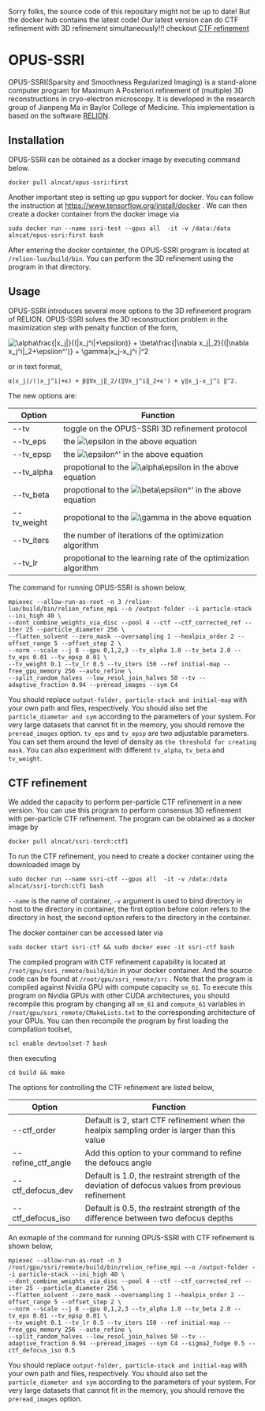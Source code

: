 
Sorry folks, the source code of this repositary might not be up to date! But the docker hub contains the latest code! Our latest version can do CTF refinement with 3D refinement simultaneously!!! checkout [CTF refinement](#ctf)

# OPUS-SSRI


OPUS-SSRI(Sparsity and Smoothness Regularized Imaging) is a stand-alone computer 
program for Maximum A Posteriori refinement of (multiple) 3D reconstructions in cryo-electron microscopy. It is developed in the 
research group of Jianpeng Ma in Baylor College of Medicine. This implementation is based on the software [RELION](https://www.ncbi.nlm.nih.gov/pubmed/22100448).

## Installation

OPUS-SSRI can be obtained as a docker image by executing command below.

```
docker pull alncat/opus-ssri:first
```
Another important step is setting up gpu support for docker. 
You can follow the instruction at https://www.tensorflow.org/install/docker .
We can then create a docker container from the docker image via
```
sudo docker run --name ssri-test --gpus all  -it -v /data:/data alncat/opus-ssri:first bash
```
After entering the docker containter, the OPUS-SSRI program is located at ```/relion-luo/build/bin```. You can perform the 3D refinement using the program in that directory.

## Usage

OPUS-SSRI introduces several more options to the 3D refinement program of RELION.
OPUS-SSRI solves the 3D reconstruction problem in the maximization step with penalty function of the form,

![\alpha\frac{|x_j|}{(|x_j^i|+\epsilon)} + \beta\frac{\|\nabla x_j\|_2}{(\|\nabla x_j^i\|_2\+\epsilon^')} + \gamma\|x_j-x_j^i \|^2](https://render.githubusercontent.com/render/math?math=%5Calpha%5Cfrac%7B%7Cx_j%7C%7D%7B(%7Cx_j%5Ei%7C%2B%5Cepsilon)%7D%20%2B%20%5Cbeta%5Cfrac%7B%5C%7C%5Cnabla%20x_j%5C%7C_2%7D%7B(%5C%7C%5Cnabla%20x_j%5Ei%5C%7C_2%5C%2B%5Cepsilon%5E')%7D%20%2B%20%5Cgamma%5C%7Cx_j-x_j%5Ei%20%5C%7C%5E2)

or in text format,

```
α|x_j|/(|x_j^i|+ϵ) + β‖∇x_j‖_2/(‖∇x_j^i‖_2+ϵ') + γ‖x_j-x_j^i ‖^2.
```

The new options are:

Option | Function
------------ | -------------
--tv |toggle on the OPUS-SSRI 3D refinement protocol
--tv_eps |the ![\epsilon](https://render.githubusercontent.com/render/math?math=%5Cepsilon) in the above equation
--tv_epsp |the ![\epsilon^'](https://render.githubusercontent.com/render/math?math=%5Cepsilon%5E') in the above equation
--tv_alpha |propotional to the ![\alpha\epsilon](https://render.githubusercontent.com/render/math?math=%5Calpha) in the above equation
--tv_beta |propotional to the ![\beta\epsilon^'](https://render.githubusercontent.com/render/math?math=%5Cbeta) in the above equation
--tv_weight |propotional to the ![\gamma](https://render.githubusercontent.com/render/math?math=%5Cgamma) in the above equation
--tv_iters |the number of iterations of the optimization algorithm
--tv_lr |propotional to the learning rate of the optimization algorithm

The command for running OPUS-SSRI is shown below,

```
mpiexec --allow-run-as-root -n 3 /relion-luo/build/bin/relion_refine_mpi --o /output-folder --i particle-stack --ini_high 40 \ 
--dont_combine_weights_via_disc --pool 4 --ctf --ctf_corrected_ref --iter 25 --particle_diameter 256 \
--flatten_solvent --zero_mask --oversampling 1 --healpix_order 2 --offset_range 5 --offset_step 2 \ 
--norm --scale --j 8 --gpu 0,1,2,3 --tv_alpha 1.0 --tv_beta 2.0 --tv_eps 0.01 --tv_epsp 0.01 \
--tv_weight 0.1 --tv_lr 0.5 --tv_iters 150 --ref initial-map --free_gpu_memory 256 --auto_refine \ 
--split_random_halves --low_resol_join_halves 50 --tv --adaptive_fraction 0.94 --preread_images --sym C4 

```
You should replace ```output-folder, particle-stack and initial-map``` with your own path and files, respectively. You should also set the ```particle_diameter and sym``` according to the parameters of your system. For very large datasets that cannot fit in the memory, you should remove the ```preread_images``` option. ```tv_eps``` and ```tv_epsp``` are two adjustable parameters. You can set them around the level of density as ```the threshold for creating mask```. You can also experiment with different ```tv_alpha```, ```tv_beta``` and ```tv_weight```.

## CTF refinement <a name="ctf"></a>

We added the capacity to perform per-particle CTF refinement in a new version. You can use this program to perform consensus 3D refinement with per-particle CTF refinement. The program can be obtained as a docker image by

```
docker pull alncat/ssri-torch:ctf1
```

To run the CTF refinement, you need to create a docker container using the downloaded image by

```
sudo docker run --name ssri-ctf --gpus all  -it -v /data:/data alncat/ssri-torch:ctf1 bash
```
```--name``` is the name of container, ```-v``` argument is used to bind directory in host to the directory in container, the first option before colon refers to the directory in host, the second option refers to the directory in the container.

The docker container can be accessed later via 

```
sudo docker start ssri-ctf && sudo docker exec -it ssri-ctf bash
```

The compiled program with CTF refinement capability is located at ```/root/gpu/ssri_remote/build/bin``` in your docker container. And the source code can be found at ```/root/gpu/ssri_remote/src``` .
Note that the program is compiled against Nvidia GPU with compute capacity ```sm_61```. To execute this program on Nvidia GPUs with other CUDA architectures, you should recompile this program by changing all ```sm_61``` and ```compute_61``` variables in ```/root/gpu/ssri_remote/CMakeLists.txt``` to the corresponding architecture of your GPUs. You can then recompile the program by first loading the compilation toolset,

```
scl enable devtoolset-7 bash
```

then executing 
```
cd build && make
```
The options for controlling the CTF refinement are listed below,

Option | Function
------------ | -------------
--ctf_order   | Default is 2, start CTF refinement when the healpix sampling order is larger than this value 
--refine_ctf_angle | Add this option to your command to refine the defoucs angle
--ctf_defocus_dev | Default is 1.0, the restraint strength of the deviation of defocus values from previous refinement
--ctf_defocus_iso | Default is 0.5, the restraint strength of the difference between two defocus depths

An exmaple of the command for running OPUS-SSRI with CTF refinement is shown below,

```
mpiexec --allow-run-as-root -n 3 /root/gpu/ssri/remote/build/bin/relion_refine_mpi --o /output-folder --i particle-stack --ini_high 40 \ 
--dont_combine_weights_via_disc --pool 4 --ctf --ctf_corrected_ref --iter 25 --particle_diameter 256 \
--flatten_solvent --zero_mask --oversampling 1 --healpix_order 2 --offset_range 5 --offset_step 2 \ 
--norm --scale --j 8 --gpu 0,1,2,3 --tv_alpha 1.0 --tv_beta 2.0 --tv_eps 0.01 --tv_epsp 0.01 \
--tv_weight 0.1 --tv_lr 0.5 --tv_iters 150 --ref initial-map --free_gpu_memory 256 --auto_refine \ 
--split_random_halves --low_resol_join_halves 50 --tv --adaptive_fraction 0.94 --preread_images --sym C4 --sigma2_fudge 0.5 --ctf_defocus_iso 0.5

```
You should replace ```output-folder, particle-stack and initial-map``` with your own path and files, respectively. You should also set the ```particle_diameter and sym``` according to the parameters of your system. For very large datasets that cannot fit in the memory, you should remove the ```preread_images``` option.
